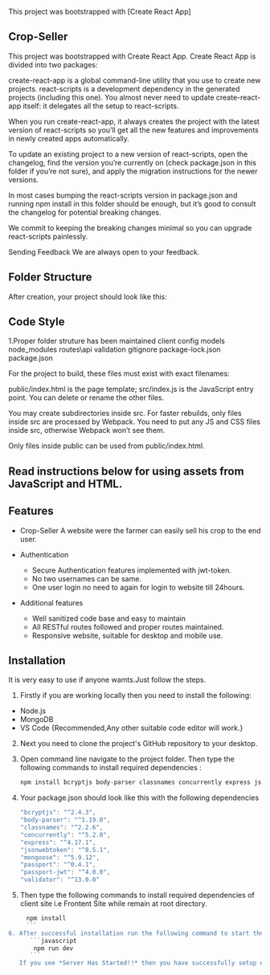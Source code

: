 This project was bootstrapped with [Create React App]

## Crop-Seller
This project was bootstrapped with Create React App.
Create React App is divided into two packages:

create-react-app is a global command-line utility that you use to create new projects.
react-scripts is a development dependency in the generated projects (including this one).
You almost never need to update create-react-app itself: it delegates all the setup to react-scripts.

When you run create-react-app, it always creates the project with the latest version of react-scripts so you’ll get all the new features and improvements in newly created apps automatically.

To update an existing project to a new version of react-scripts, open the changelog, find the version you’re currently on (check package.json in this folder if you’re not sure), and apply the migration instructions for the newer versions.

In most cases bumping the react-scripts version in package.json and running npm install in this folder should be enough, but it’s good to consult the changelog for potential breaking changes.

We commit to keeping the breaking changes minimal so you can upgrade react-scripts painlessly.

Sending Feedback
We are always open to your feedback.

## Folder Structure
After creation, your project should look like this:

## Code Style
1.Proper folder struture has been maintained 
client
config
models
node_modules
routes\api
validation
 gitignore
 package-lock.json
 package.json
 
 
For the project to build, these files must exist with exact filenames:

public/index.html is the page template;
src/index.js is the JavaScript entry point.
You can delete or rename the other files.

You may create subdirectories inside src. For faster rebuilds, only files inside src are processed by Webpack.
You need to put any JS and CSS files inside src, otherwise Webpack won’t see them.

Only files inside public can be used from public/index.html.
## Read instructions below for using assets from JavaScript and HTML.
## Features
* Crop-Seller
A website were the farmer can easily sell his crop to the end user.
* Authentication
  * Secure Authentication features implemented with jwt-token.
  * No two usernames can be same.
  * One user login no need to again for login to website till 24hours.
 
* Additional features
  * Well sanitized code base and easy to maintain
  * All RESTful routes followed and proper routes maintained.
  * Responsive website, suitable for desktop and mobile use. 
## Installation
It is very easy to use if anyone wamts.Just follow the steps.
1. Firstly if you are working locally then you need to install the following:
  * Node.js
  * MongoDB
  * VS Code {Recommended,Any other suitable code editor will work.}
2. Next you need to clone the project's GitHub repository to your desktop.

3. Open command line navigate to the project folder. Then type the following commands to install required dependencies :
     ```javascript
     npm install bcryptjs body-parser classnames concurrently express jsonwebtoken mongoose passport  passport-jwt validator
     ```
 4. Your package.json should look like this with the following dependencies
     ```javascript
     "bcryptjs": "^2.4.3",
    "body-parser": "^1.19.0",
    "classnames": "^2.2.6",
    "concurrently": "^5.2.0",
    "express": "^4.17.1",
    "jsonwebtoken": "^8.5.1",
    "mongoose": "^5.9.12",
    "passport": "^0.4.1",
    "passport-jwt": "^4.0.0",
    "validator": "^13.0.0"
     ```

5. Then type the following commands to install required dependencies of client site i.e Frontent Site while remain at root directory.

```javascript
     npm install  
     ```
6. After successful installation run the following command to start the application :
      ```javascript
       npm run dev
      ```
   If you see *Server Has Started!!* then you have successfully setup everything and good to go with our application.

